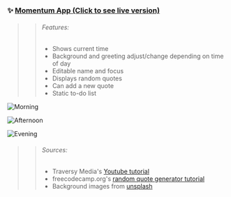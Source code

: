 ### ✨ [Momentum App (Click to see live version)](https://momentum-app-kappa.vercel.app)

>> ###### Features:
>> - Shows current time
>> - Background and greeting adjust/change depending on time of day
>> - Editable name and focus
>> - Displays random quotes
>> - Can add a new quote
>> - Static to-do list

![Morning](images/screenshot-morning.png)

![Afternoon](images/screenshot-afternoon.png)

![Evening](images/screenshot-night.png)

>> ###### Sources:
>> - Traversy Media's [Youtube tutorial](https://www.youtube.com/watch?v=fSTQzlprGLI)
>> - freecodecamp.org's [random quote generator tutorial](https://www.freecodecamp.org/news/creating-a-bare-bones-quote-generator-with-javascript-and-html-for-absolute-beginners-5264e1725f08/)
>> - Background images from [unsplash](https://unsplash.com)
